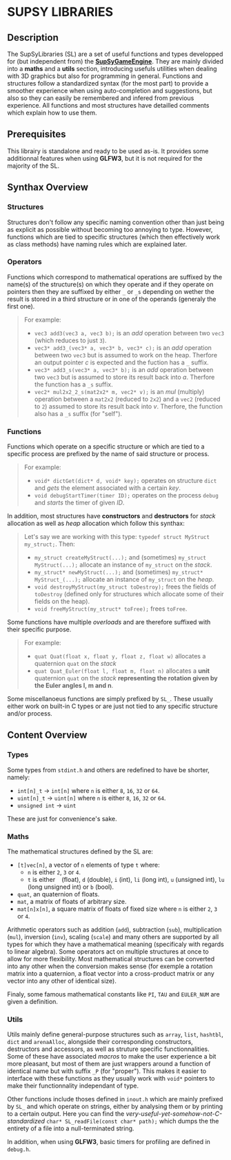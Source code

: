 # SUPSY LIBRARIES
## Description
The SupSyLibraries (SL) are a set of useful functions and types developped for (but independent from) the [**SupSyGameEngine**](https://github.com/SupSyDeMarciou/SupSyGameEngine). They are mainly divided into a **maths** and a **utils** section, introducing usefuls utilities when dealing with 3D graphics but also for programming in general. 
Functions and structures follow a standardized syntax (for the most part) to provide a smoother experience when using auto-completion and suggestions, but also so they can easily be remembered and infered from previous experience. All functions and most structures have detailled comments which explain how to use them.

## Prerequisites
This librairy is standalone and ready to be used as-is. It provides some additionnal features when using **GLFW3**, but it is not required for the majority of the SL.

## Synthax Overview
### Structures
Structures don't follow any specific naming convention other than just being as explicit as possible without becoming too annoying to type. However, functions which are tied to specific structures (which then effectively work as class methods) have naming rules which are explained later.

### Operators
Functions which correspond to mathematical operations are suffixed by the name(s) of the structure(s) on which they operate and if they operate on pointers then they are suffixed by either `_` or `_s` depending on wether the result is stored in a third structure or in one of the operands (generaly the first one).

>For example: <br>
>- `vec3 add3(vec3 a, vec3 b);` is an *add* operation between two `vec3` (which reduces to just `3`). <br>
>- `vec3* add3_(vec3* a, vec3* b, vec3* c);` is an *add* operation between two `vec3` but is assumed to work on the heap. Therfore an output pointer *c* is expected and the fuction has a `_` suffix. <br>
>- `vec3* add3_s(vec3* a, vec3* b);` is an *add* operation between two `vec3` but is assumed to store its result back into *a*. Therfore the function has a `_s` suffix. <br>
>- `vec2* mul2x2_2_s(mat2x2* m, vec2* v);` is an *mul* (multiply) operation between a `mat2x2` (reduced to `2x2`) and a `vec2` (reduced to `2`) assumed to store its result back into *v*. Therfore, the function also has a `_s` suffix (for "self").

### Functions
Functions which operate on a specific structure or which are tied to a specific process are prefixed by the name of said structure or process.
>For example: <br>
>- `void* dictGet(dict* d, void* key);` operates on structure `dict` and *gets* the element associated with a certain *key*. <br>
>- `void debugStartTimer(timer ID);` operates on the process `debug` and *starts* the timer of given *ID*.

In addition, most structures have **constructors** and **destructors** for *stack* allocation as well as *heap* allocation which follow this synthax: <br>
> Let's say we are working with this type: `typedef struct MyStruct my_struct;`. Then: <br>
> - `my_struct createMyStruct(...);` and (sometimes) `my_struct MyStruct(...);` allocate an instance of `my_struct` on the *stack*.
> - `my_struct* newMyStruct(...);` and (sometimes) `my_struct* MyStruct_(...);` allocate an instance of `my_struct` on the *heap*.
> - `void destroyMyStruct(my_struct toDestroy);` frees the fields of `toDestroy` (defined only for structures which allocate some of their fields on the heap).
> - `void freeMyStruct(my_struct* toFree);` frees `toFree`.

Some functions have multiple *overloads* and are therefore suffixed with their specific purpose.
>For example:
>- `quat Quat(float x, float y, float z, float w)` allocates a quaternion `quat` on the *stack* <br>
>- `quat Quat_Euler(float l, float m, float n)` allocates a **unit** quaternion `quat` on the *stack* **representing the rotation given by the Euler angles l, m and n**. <br>

Some miscellanoeus functions are simply prefixed by `SL_`. These usually either work on built-in C types or are just not tied to any specific structure and/or process.

## Content Overview
### Types
Some types from `stdint.h` and others are redefined to have be shorter, namely: 
- `int[n]_t` -> `int[n]` where `n` is either `8`, `16`, `32` or `64`.
- `uint[n]_t` -> `uint[n]` where `n` is either `8`, `16`, `32` or `64`.
- `unsigned int` -> `uint`  

These are just for convenience's sake.
### Maths
The mathematical structures defined by the SL are:
- `[t]vec[n]`, a vector of `n` elements of type `t` where:
    - `n` is either `2`, `3` or `4`.
    - `t` is either ` ` (float), `d` (double), `i` (int), `li` (long int), `u` (unsigned int), `lu` (long unsigned int) or `b` (bool).
- `quat`, an quaternion of floats.
- `mat`, a matrix of floats of arbitrary size.
- `mat[n]x[n]`, a square matrix of floats of fixed size where `n` is either `2`, `3` or `4`.

Arithmetic operators such as addition (`add`), subtraction (`sub`), multiplication (`mul`), inversion (`inv`), scaling (`scale`) and many others are supported by all types for which they have a mathematical meaning (specificaly with regards to linear algebra). Some operators act on multiple structures at once to allow for more flexibility.
Most mathematical structures can be converted into any other when the conversion makes sense (for exemple a rotation matrix into a quaternion, a float vector into a cross-product matrix or any vector into any other of identical size).

Finaly, some famous mathematical constants like `PI`, `TAU` and `EULER_NUM` are given a definition.

### Utils
Utils mainly define general-purpose structures such as `array`, `list`, `hashtbl`, `dict` and `arenaAlloc`, alongside their corresponding constructors, destructors and accessors, as well as struture specific functionnalities.
Some of these have associated *macros* to make the user experience a bit more pleasant, but most of them are just wrappers around a function of identical name but with suffix `_P` (for "proper"). This makes it easier to interface with these functions as they usually work with `void*` pointers to make their functionnality independant of type.

Other functions include thoses defined in `inout.h` which are mainly prefixed by `SL_` and which operate on strings, either by analysing them or by printing to a certain output. Here you can find the *very-useful-yet-somehow-not-C-standardized* `char* SL_readFile(const char* path);` which dumps the the entirety of a file into a null-terminated string.

In addition, when using **GLFW3**, basic timers for profiling are defined in `debug.h`.
